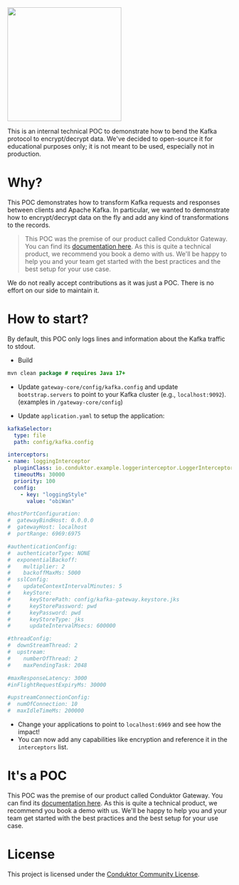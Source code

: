 <img src="https://www.conduktor.io/svgs/logo/black.svg" width="256">

This is an internal technical POC to demonstrate how to bend the Kafka protocol to encrypt/decrypt data.
We've decided to open-source it for educational purposes only; it is not meant to be used, especially not in production.

# Why?

This POC demonstrates how to transform Kafka requests and responses between clients and Apache Kafka.
In particular, we wanted to demonstrate how to encrypt/decrypt data on the fly and add any kind of transformations to the records.

> This POC was the premise of our product called Conduktor Gateway. You can find its [documentation here](https://docs.conduktor.io/gateway/). As this is quite a technical product, we recommend you book a demo with us. We'll be happy to help you and your team get started with the best practices and the best setup for your use case.

We do not really accept contributions as it was just a POC. There is no effort on our side to maintain it.

# How to start?

By default, this POC only logs lines and information about the Kafka traffic to stdout.

- Build
```java
mvn clean package # requires Java 17+
```

- Update `gateway-core/config/kafka.config` and update `bootstrap.servers` to point to your Kafka cluster (e.g., `localhost:9092`). (examples in `/gateway-core/config`)

- Update `application.yaml` to setup the application:

```yaml
kafkaSelector:
  type: file
  path: config/kafka.config 

interceptors:
- name: loggingInterceptor
  pluginClass: io.conduktor.example.loggerinterceptor.LoggerInterceptorPlugin
  timeoutMs: 30000
  priority: 100
  config:
    - key: "loggingStyle"
      value: "obiWan"

#hostPortConfiguration:
#  gatewayBindHost: 0.0.0.0
#  gatewayHost: localhost
#  portRange: 6969:6975

#authenticationConfig:
#  authenticatorType: NONE
#  exponentialBackoff:
#    multiplier: 2
#    backoffMaxMs: 5000
#  sslConfig:
#    updateContextIntervalMinutes: 5
#    keyStore:
#      keyStorePath: config/kafka-gateway.keystore.jks
#      keyStorePassword: pwd
#      keyPassword: pwd
#      keyStoreType: jks
#      updateIntervalMsecs: 600000

#threadConfig:
#  downStreamThread: 2
#  upstream:
#    numberOfThread: 2
#    maxPendingTask: 2048

#maxResponseLatency: 3000
#inFlightRequestExpiryMs: 30000

#upstreamConnectionConfig:
#  numOfConnection: 10
#  maxIdleTimeMs: 200000
```

- Change your applications to point to `localhost:6969` and see how the impact!
- You can now add any capabilities like encryption and reference it in the `interceptors` list.

# It's a POC

This POC was the premise of our product called Conduktor Gateway. You can find its [documentation here](https://docs.conduktor.io/gateway/). As this is quite a technical product, we recommend you book a demo with us. We'll be happy to help you and your team get started with the best practices and the best setup for your use case.

# License

This project is licensed under the [Conduktor Community License](https://www.conduktor.io/conduktor-community-license-agreement-v1.0).


